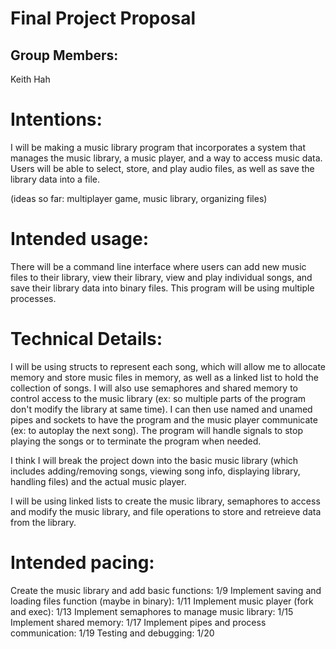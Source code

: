 # Final Project Proposal

## Group Members:

Keith Hah

# Intentions:

I will be making a music library program that incorporates a system that manages the music library, a music player, and a way to access music data. Users will be able to select, store, and play audio files, as well as save the library data into a file.

(ideas so far: multiplayer game, music library, organizing files)

# Intended usage:

There will be a command line interface where users can add new music files to their library, view their library, view and play individual songs, and save their library data into binary files. This program will be using multiple processes.

# Technical Details:

I will be using structs to represent each song, which will allow me to allocate memory and store music files in memory, as well as a linked list to hold the collection of songs. I will also use semaphores and shared memory to control access to the music library (ex: so multiple parts of the program don't modify the library at same time). I can then use named and unamed pipes and sockets to have the program and the music player communicate (ex: to autoplay the next song). The program will handle signals to stop playing the songs or to terminate the program when needed.

I think I will break the project down into the basic music library (which includes adding/removing songs, viewing song info, displaying library, handling files) and the actual music player.

I will be using linked lists to create the music library, semaphores to access and modify the music library, and file operations to store and retreieve data from the library.

# Intended pacing:

Create the music library and add basic functions: 1/9
Implement saving and loading files function (maybe in binary): 1/11
Implement music player (fork and exec): 1/13
Implement semaphores to manage music library: 1/15
Implement shared memory: 1/17
Implement pipes and process communication: 1/19
Testing and debugging: 1/20